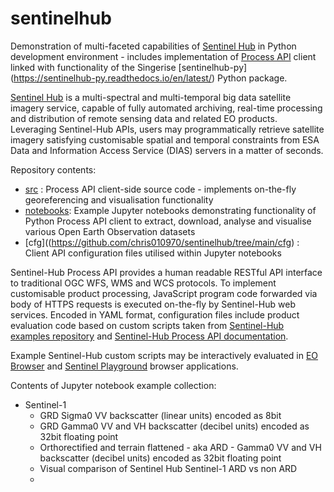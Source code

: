 # sentinelhub
Demonstration of multi-faceted capabilities of [Sentinel Hub](https://www.sentinel-hub.com/) in Python development environment - includes implementation of [Process API](https://docs.sentinel-hub.com/api/latest/api/process/) client linked with functionality of the Singerise [sentinelhub-py] (https://sentinelhub-py.readthedocs.io/en/latest/) Python package.

[Sentinel Hub](https://www.sentinel-hub.com/) is a multi-spectral and multi-temporal big data satellite imagery service, capable of fully automated archiving, real-time processing and distribution of remote sensing data and related EO products. Leveraging Sentinel-Hub APIs, users may programmatically retrieve satellite imagery satisfying customisable spatial and temporal constraints from ESA Data and Information Access Service (DIAS) servers in a matter of seconds.

Repository contents:
* [src](https://github.com/chris010970/sentinelhub/tree/main/src) : Process API client-side source code - implements on-the-fly georeferencing and visualisation functionality
* [notebooks](https://github.com/chris010970/sentinelhub/tree/main/notebooks): Example Jupyter notebooks demonstrating functionality of Python Process API client to extract, download, analyse and visualise various Open Earth Observation datasets
* [cfg]((https://github.com/chris010970/sentinelhub/tree/main/cfg) :  Client API configuration files utilised within Jupyter notebooks 

Sentinel-Hub Process API provides a human readable RESTful API interface to traditional OGC WFS, WMS and WCS protocols. To implement customisable product processing, JavaScript program code forwarded via body of HTTPS requests is executed on-the-fly by Sentinel-Hub web services. Encoded in YAML format, configuration files include 
product evaluation code based on custom scripts taken from [Sentinel-Hub examples repository](https://custom-scripts.sentinel-hub.com/) and [Sentinel-Hub Process API documentation](https://docs.sentinel-hub.com/api/latest/api/process/). 

Example Sentinel-Hub custom scripts may be interactively evaluated in [EO Browser](https://apps.sentinel-hub.com/eo-browser) and [Sentinel Playground](https://apps.sentinel-hub.com/sentinel-playground/) browser applications.

Contents of Jupyter notebook example collection:
* Sentinel-1
	* GRD Sigma0 VV backscatter (linear units) encoded as 8bit
	* GRD Gamma0 VV and VH backscatter (decibel units) encoded as 32bit floating point
	* Orthorectified and terrain flattened - aka ARD - Gamma0 VV and VH backscatter (decibel units) encoded as 32bit floating point
	* Visual comparison of Sentinel Hub Sentinel-1 ARD vs non ARD
	* 
	
	